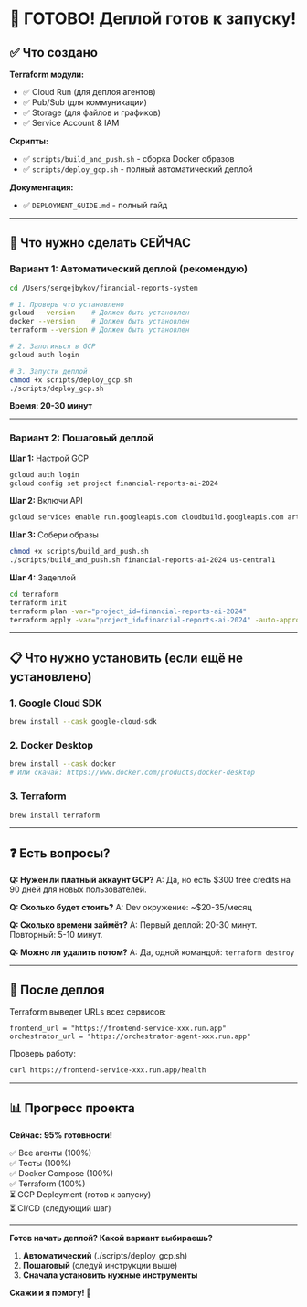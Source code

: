 # 🚀 ГОТОВО! Деплой готов к запуску!

## ✅ Что создано

**Terraform модули:**
- ✅ Cloud Run (для деплоя агентов)
- ✅ Pub/Sub (для коммуникации)
- ✅ Storage (для файлов и графиков)
- ✅ Service Account & IAM

**Скрипты:**
- ✅ `scripts/build_and_push.sh` - сборка Docker образов
- ✅ `scripts/deploy_gcp.sh` - полный автоматический деплой

**Документация:**
- ✅ `DEPLOYMENT_GUIDE.md` - полный гайд

---

## 🎯 Что нужно сделать СЕЙЧАС

### Вариант 1: Автоматический деплой (рекомендую)

```bash
cd /Users/sergejbykov/financial-reports-system

# 1. Проверь что установлено
gcloud --version    # Должен быть установлен
docker --version    # Должен быть установлен
terraform --version # Должен быть установлен

# 2. Залогинься в GCP
gcloud auth login

# 3. Запусти деплой
chmod +x scripts/deploy_gcp.sh
./scripts/deploy_gcp.sh
```

**Время: 20-30 минут**

---

### Вариант 2: Пошаговый деплой

**Шаг 1:** Настрой GCP
```bash
gcloud auth login
gcloud config set project financial-reports-ai-2024
```

**Шаг 2:** Включи API
```bash
gcloud services enable run.googleapis.com cloudbuild.googleapis.com artifactregistry.googleapis.com
```

**Шаг 3:** Собери образы
```bash
chmod +x scripts/build_and_push.sh
./scripts/build_and_push.sh financial-reports-ai-2024 us-central1
```

**Шаг 4:** Задеплой
```bash
cd terraform
terraform init
terraform plan -var="project_id=financial-reports-ai-2024"
terraform apply -var="project_id=financial-reports-ai-2024" -auto-approve
```

---

## 📋 Что нужно установить (если ещё не установлено)

### 1. Google Cloud SDK
```bash
brew install --cask google-cloud-sdk
```

### 2. Docker Desktop
```bash
brew install --cask docker
# Или скачай: https://www.docker.com/products/docker-desktop
```

### 3. Terraform
```bash
brew install terraform
```

---

## ❓ Есть вопросы?

**Q: Нужен ли платный аккаунт GCP?**
A: Да, но есть $300 free credits на 90 дней для новых пользователей.

**Q: Сколько будет стоить?**
A: Dev окружение: ~$20-35/месяц

**Q: Сколько времени займёт?**
A: Первый деплой: 20-30 минут. Повторный: 5-10 минут.

**Q: Можно ли удалить потом?**
A: Да, одной командой: `terraform destroy`

---

## 🎊 После деплоя

Terraform выведет URLs всех сервисов:
```
frontend_url = "https://frontend-service-xxx.run.app"
orchestrator_url = "https://orchestrator-agent-xxx.run.app"
```

Проверь работу:
```bash
curl https://frontend-service-xxx.run.app/health
```

---

## 📊 Прогресс проекта

**Сейчас: 95% готовности!**

✅ Все агенты (100%)  
✅ Тесты (100%)  
✅ Docker Compose (100%)  
✅ Terraform (100%)  
⏳ GCP Deployment (готов к запуску)  
⏳ CI/CD (следующий шаг)  

---

**Готов начать деплой? Какой вариант выбираешь?**

1. **Автоматический** (./scripts/deploy_gcp.sh)
2. **Пошаговый** (следуй инструкции выше)
3. **Сначала установить нужные инструменты**

**Скажи и я помогу! 🚀**
